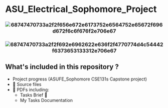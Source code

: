 # ASU_Electrical_Sophomore_Project
### <p align="center"> ![68747470733a2f2f656e672e6173752e6564752e65672f696d672f6c6f676f2e706e67](https://github.com/Omar-26/ASU_Electrical_Sophomore_Project/assets/110625103/ba0d7dea-29bc-40e3-a6b4-ea4dfda35961) </p>
### <p align="center"> ![68747470733a2f2f692e6962622e636f2f4770774d4c54442f6373653133312e706e67](https://github.com/Omar-26/ASU_Electrical_Sophomore_Project/assets/110625103/e084b8de-91f9-416d-a8f6-cbdf612f0c4a) </p>
## What's included in this repository ?
+ Project progress (ASUFE_Sophomore CSE131s Capstone project)
+ 📂 Source files
+ 📃 PDFs including:
  + Tasks Brief  📑
  + My Tasks Documentation

